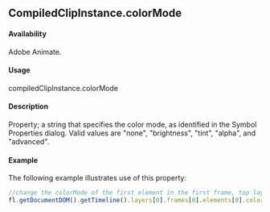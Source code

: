 ## CompiledClipInstance.colorMode

#### Availability

Adobe Animate.

#### Usage

compiledClipInstance.colorMode

#### Description

Property; a string that specifies the color mode, as identified in the Symbol Properties dialog. Valid values are "none", "brightness", "tint", "alpha", and "advanced".

#### Example

The following example illustrates use of this property:

```javascript
//change the colorMode of the first element in the first frame, top layer
fl.getDocumentDOM().getTimeline().layers[0].frames[0].elements[0].colorMode = "advanced";
```
